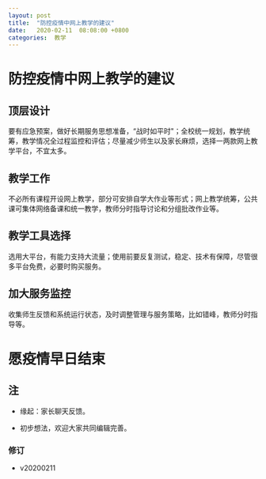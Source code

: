 ```yaml
---
layout: post
title:  "防控疫情中网上教学的建议"
date:   2020-02-11  08:08:00 +0800
categories:  教学
---
```

# 防控疫情中网上教学的建议


## 顶层设计

要有应急预案，做好长期服务思想准备，“战时如平时"；全校统一规划，教学统筹，教学情况全过程监控和评估；尽量减少师生以及家长麻烦，选择一两款网上教学平台，不宜太多。

## 教学工作

不必所有课程开设网上教学，部分可安排自学大作业等形式；网上教学统筹，公共课可集体网络备课和统一教学，教师分时指导讨论和分组批改作业等。

## 教学工具选择

选用大平台，有能力支持大流量；使用前要反复测试，稳定、技术有保障，尽管很多平台免费，必要时购买服务。

## 加大服务监控

收集师生反馈和系统运行状态，及时调整管理与服务策略，比如错峰，教师分时指导等。



# 愿疫情早日结束



## 注

- 缘起：家长聊天反馈。

- 初步想法，欢迎大家共同编辑完善。

### 修订
- v20200211
